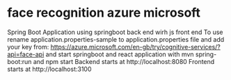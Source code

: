 # face recognition  azure microsoft
Spring Boot Application using springboot back end wirh js front end 
To use rename application.properties-sample to application.properties file and add your key from:
https://azure.microsoft.com/en-gb/try/cognitive-services/?api=face-api
and start springboot  and react application with
 mvn spring-boot:run and npm start
Backend starts at http://localhost:8080
Frontend starts at http://localhost:3100
